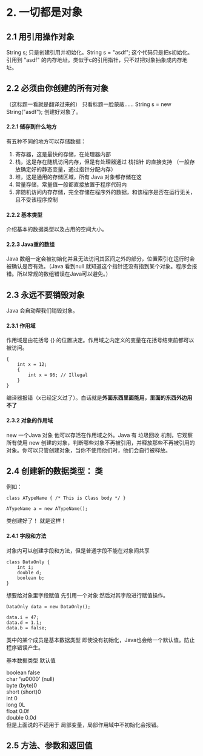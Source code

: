 # 2. 一切都是对象
## 2.1 用引用操作对象

String s; 只是创建引用并初始化。String s = "asdf"; 这个代码只是把s初始化。引用到 "asdf" 的内存地址。类似于c的引用指针，只不过把对象抽象成内存地址。

## 2.2 必须由你创建的所有对象
（这标题一看就是翻译过来的） 只看标题一脸蒙蔽……
String s = new String("asdf"); 创建好对象了。
#### 2.2.1 储存到什么地方
有五种不同的地方可以存储数据：

1. 寄存器，这是最快的存储，在处理器内部
2. 栈，这是存在随机访问内存，但是有处理器通过 栈指针 的直接支持 （一般存放确定好的静态变量，通过指针分配内存）
3. 堆，这是通用的存储区域，所有 Java 对象都存储在这
4. 常量存储，常量值一般都直接放置于程序代码内
5. 非随机访问内存存储，完全存储在程序外的数据，和该程序是否在运行无关，且不受该程序控制
#### 2.2.2 基本类型
介绍基本的数据类型以及占用的空间大小。
#### 2.2.3 Java重的数组
Java 数组一定会被初始化并且无法访问其区间之外的部分，位置索引在运行时会被确认是否有效。（Java 看到null 就知道这个指针还没有指到某个对象。程序会报错。所以常规的数组错误在Java可以避免。）

## 2.3 永远不要销毁对象
Java 会自动帮我们销毁对象。
#### 2.3.1 作用域
作用域是由花括号 {} 的位置决定。作用域之内定义的变量在花括号结束前都可以被访问。
```
{
    int x = 12;
    {
        int x = 96; // Illegal
    }
}
```
编译器报错（x已经定义过了）。白话就是**外面东西里面能用，里面的东西外边用不了**
#### 2.3.2 对象的作用域
new 一个Java 对象 他可以存活在作用域之外。Java 有 垃圾回收 机制，它观察所有使用 new 创建的对象，判断哪些对象不再被引用，并释放那些不再被引用的对象。你可以只管创建对象，当你不使用他们时，他们会自行被释放。

## 2.4 创建新的数据类型： 类
例如：
```
class ATypeName { /* This is Class body */ }

ATypeName a = new ATypeName();
```
类创建好了！ 就是这样！
#### 2.4.1 字段和方法
对象内可以创建字段和方法，但是普通字段不能在对象间共享
```
class DataOnly {
    int i;
    double d;
    boolean b;
}
```
想要给对象里字段赋值 先引用一个对象 然后对其字段进行赋值操作。
```
DataOnly data = new DataOnly();

data.i = 47;
data.d = 1.1;
data.b = false;
```
类中的某个成员是基本数据类型 即使没有初始化，Java也会给一个默认值。防止程序错误产生。

基本数据类型	默认值<br>

boolean	false <br>
char	‘\u0000’ (null)<br>
byte	(byte)0<br>
short	(short)0<br>
int	0<br>
long	0L<br>
float	0.0f<br>
double	0.0d<br>
但是上面说的不适用于 局部变量，局部作用域中不初始化会报错。

## 2.5 方法、参数和返回值
